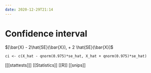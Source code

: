 ```yaml
---
date: 2020-12-29T21:14
---
```


# Confidence interval

$[\bar{X} - 2\hat{SE}(\bar{X}), + 2 \hat{SE}(\bar{X}]$

	ci <- c(X_hat - qnorm(0.975)*se_hat, X_hat + qnorm(0.975)*se_hat)

[[[stattests]]]
[[Statistics]]
[[R]]
[[snips]]

